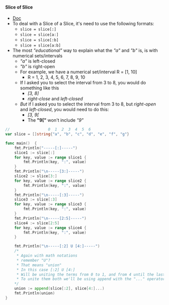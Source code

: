 #### Slice of Slice
- [Doc](https://golang.org/doc/effective_go.html#slices)
- To deal with a Slice of a Slice, it's need to use the following formats:
    - ``slice = slice[:]``
    - ``slice = slice[a:]``
    - ``slice = slice[:b]``
    - ``slice = slice[a:b]``
- The most _"educational"_ way to explain what the _"a"_ and _"b"_ is, is with numerical sets/intervals
    - _"a"_ is left-closed
    - _"b"_ is right-open
    - For example, we have a numerical set/interval R = [1, 10]
        - R = 1, 2, 3, 4, 5, 6, 7, 8, 9, 10 
    - If I asked you to select the interval from 3 to 8, you would do something like this
        - _[3, 8]_
        - _right-close_ and _left-closed_
    - _But_ if I asked you to select the interval from 3 to 8, but _right-open_ and _left-closed_, you would need to do this:
        - _[3, 9[_
        - The __"9["__ won't include _"9"_
```go
//                 0  1  2  3  4  5  6
var slice = []string{"a", "b", "c", "d", "e", "f", "g"}

func main()  {
    fmt.Println("-----[:]-----")
    slice1 := slice[:]
    for key, value := range slice1 {
        fmt.Println(key, ":", value)
    }
    fmt.Println("\n-----[3:]-----")
    slice2 := slice[3:]
    for key, value := range slice2 {
        fmt.Println(key, ":", value)
    }
    fmt.Println("\n-----[:3]-----")
    slice3 := slice[:3]
    for key, value := range slice3 {
        fmt.Println(key, ":", value)
    }
    fmt.Println("\n-----[2:5]-----")
    slice4 := slice[2:5]
    for key, value := range slice4 {
        fmt.Println(key, ":", value)
    }

    fmt.Println("\n-----[:2] U [4:]-----")
    /*
     * Again with math notations
     * remember "U"?
     * That means "union"
     * In this case [:2] U [4:]
     * Will be uniting the terms from 0 to 1, and from 4 until the last one
     * To unite them both we'll be using append with the "..." operator AGAIN!
    */
    union := append(slice[:2], slice[4:]...)
    fmt.Println(union)
}
```
